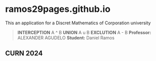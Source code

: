 # ramos29pages.github.io
This an application for a Discret Mathematics of Corporation university
>**INTERCEPTION** A ^ B 
> **UNION** A u B 
>**EXCLUTION** A - B
**Professor:**
ALEXANDER AGUDELO 
>**Student:** Daniel Ramos
## **CURN 2024**
